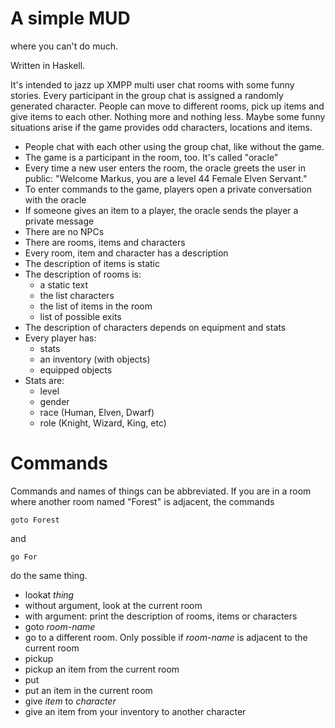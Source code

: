 A simple MUD
============

where you can't do much.

Written in Haskell.

It's intended to jazz up XMPP multi user chat rooms with some funny stories.
Every participant in the group chat is assigned a randomly generated character.
People can move to different rooms, pick up items and give items to each other.
Nothing more and nothing less. Maybe some funny situations arise if the game
provides odd characters, locations and items.

- People chat with each other using the group chat, like without the game.
- The game is a participant in the room, too. It's called "oracle"
- Every time a new user enters the room, the oracle greets the user in public:
  "Welcome Markus, you are a level 44 Female Elven Servant."
- To enter commands to the game, players open a private conversation with the oracle
- If someone gives an item to a player, the oracle sends the player a private
  message
- There are no NPCs
- There are rooms, items and characters
- Every room, item and character has a description
- The description of items is static
- The description of rooms is:
  - a static text
  - the list characters
  - the list of items in the room
  - list of possible exits
- The description of characters depends on equipment and stats
- Every player has:
  - stats
  - an inventory (with objects)
  - equipped objects
- Stats are:
  - level
  - gender
  - race (Human, Elven, Dwarf)
  - role (Knight, Wizard, King, etc)

Commands
========

Commands and names of things can be abbreviated. If you are in a room where another room named "Forest" is adjacent, the commands

    goto Forest

and

    go For

do the same thing.

- lookat *thing*
 - without argument, look at the current room
 - with argument: print the description of rooms, items or characters
- goto *room-name*
 - go to a different room. Only possible if *room-name* is adjacent to the
   current room
- pickup
 - pickup an item from the current room
- put
 - put an item in the current room
- give *item* to *character*
 - give an item from your inventory to another character
